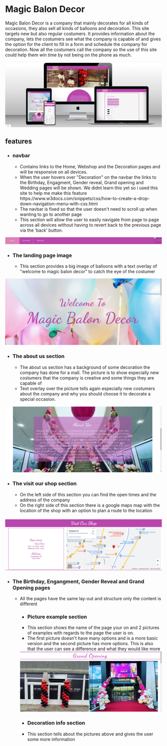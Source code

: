 <h1>Magic Balon Decor</h1>

Magic Balon Decor is a company that mainly decorates for all kinds of occasions, they also sell all kinds of balloons and decoration. This site targets new but also regular costumers. It provides information about the company, lets the costumers see what the company is capable of and gives the option for the client to fill in a form and schedule the company for decoration. Now all the costumers call the company so the use of this site could help them win time by not being on the phone as much.

<img src="assets/images/multi-mockup.png">

<h2>features</h2>
<ul>
<li><h3>navbar</h3></li>
    <ul>
    <li>Contains links to the Home, Webshop and the Decoration pages and will be responsive on all devices.</li>
    <li> When the user hovers over "Decoration" on the navbar the links to the Birthday, Engagment, Gender reveal, Grand opening
    and Wedding pages will be shown. We didnt learn this yet so i used this site to help me make this feature https://www.w3docs.com/snippets/css/how-to-create-a-drop-down-navigation-menu-with-css.html</li>
    <li>The navbar is fixed so that the user doesn't need to scroll up when wanting to go to another page</li>
    <li>This section will allow the user to easily navigate from page to page across all devices without having to revert back to the previous page via the ‘back’ button.</li>
    </ul>
</ul>
<img src="assets/images/navbar.png">

<ul>
<li><h3>The landing page image</h3></li>
    <ul>
    <li>This section provides a big image of balloons with a text overlay of "welcome to magic balon decor" to catch the eye of the costumer</li>
    </ul>
</ul>

<img src="assets/images/landing-page-image.png">

<ul>
<li><h3>The about us section</h3></li>
    <ul>
    <li>The about us section has a background of some decoration the company has done for a mall. The picture is to show especially new costumers that the company is creative and some things they are capable of</li>
    <li>Text overlay over the picture tells again especially new costumers about the company and why you should choose it to decorate a special occasion.</li>
    </ul>
</ul>

<img src="assets/images/about-us.png">

<ul>
<li><h3>The visit our shop section</h3></li>
    <ul>
    <li> On the left side of this section you can find the open times and the address of the company</li>
    <li> On the right side of this section there is a google maps map with the location of the shop with an option to plan a route to the location
    </li>
    </ul>
</ul>

<img src="assets/images/visit-ourshop.png">

<ul>
<li><h3>The Birthday, Engangment, Gender Reveal and Grand Opening pages</h3></li>
    <ul>
    <li>All the pages have the same lay-out and structure only the content is different</li>
    <ul>
    <li><h3>Picture example section</h3></li>
    <li>This section shows the name of the page your on and 2 pictures of examples with regards to the page the user is on.</li>
    <li>The first picture doesn't have many options and is a more basic version and the second picture has more options. This is also that the user can see a difference and what they would like more</li>
    </ul>
    <img src="assets/images/picture-examples.png">
    <ul>
    <li><h3>Decoration info section</h3></li>
    <li>This section tells about the pictures above and gives the user some more information</li>
    </ul>

